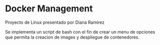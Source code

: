# Docker Management 

Proyecto de Linux presentado por Diana Ramirez 

Se implementa un script de bash con el fin de crear un menu de opciones que permita la creacion de images y despliegue de contenedores.

